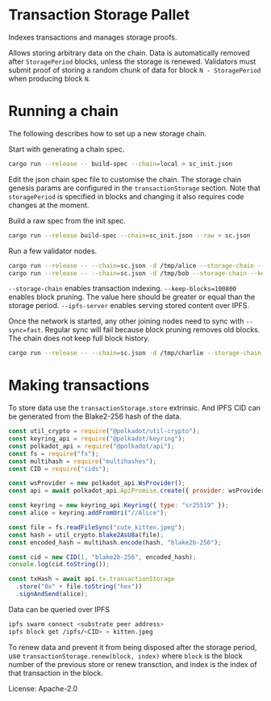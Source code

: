 # Transaction Storage Pallet

Indexes transactions and manages storage proofs.

Allows storing arbitrary data on the chain. Data is automatically removed after `StoragePeriod` blocks, unless the storage is renewed.
Validators must submit proof of storing a random chunk of data for block `N - StoragePeriod` when producing block `N`.

# Running a chain

The following describes how to set up a new storage chain.

Start with generating a chain spec.

```bash
cargo run --release -- build-spec --chain=local > sc_init.json
```

Edit the json chain spec file to customise the chain. The storage chain genesis params are configured in the `transactionStorage` section.
Note that `storagePeriod` is specified in blocks and changing it also requires code changes at the moment.

Build a raw spec from the init spec.

```bash
cargo run --release build-spec --chain=sc_init.json --raw > sc.json
```

Run a few validator nodes.

```bash
cargo run --release -- --chain=sc.json -d /tmp/alice --storage-chain --keep-blocks=100800 --ipfs-server --validator --alice
cargo run --release -- --chain=sc.json -d /tmp/bob --storage-chain --keep-blocks=100800 --ipfs-server --validator --bob
```

`--storage-chain` enables transaction indexing.
`--keep-blocks=100800` enables block pruning. The value here should be greater or equal than the storage period.
`--ipfs-server` enables serving stored content over IPFS.

Once the network is started, any other joining nodes need to sync with `--sync=fast`. Regular sync will fail because block pruning removes old blocks. The chain does not keep full block history.

```bash
cargo run --release -- --chain=sc.json -d /tmp/charlie --storage-chain --keep-blocks=100800 --ipfs-server --validator --charlie --sync=fast
```

# Making transactions

To store data use the `transactionStorage.store` extrinsic. And IPFS CID can be generated from the Blake2-256 hash of the data.

```js
const util_crypto = require("@polkadot/util-crypto");
const keyring_api = require("@polkadot/keyring");
const polkadot_api = require("@polkadot/api");
const fs = require("fs");
const multihash = require("multihashes");
const CID = require("cids");

const wsProvider = new polkadot_api.WsProvider();
const api = await polkadot_api.ApiPromise.create({ provider: wsProvider });

const keyring = new keyring_api.Keyring({ type: "sr25519" });
const alice = keyring.addFromUri("//Alice");

const file = fs.readFileSync("cute_kitten.jpeg");
const hash = util_crypto.blake2AsU8a(file);
const encoded_hash = multihash.encode(hash, "blake2b-256");

const cid = new CID(1, "blake2b-256", encoded_hash);
console.log(cid.toString());

const txHash = await api.tx.transactionStorage
  .store("0x" + file.toString("hex"))
  .signAndSend(alice);
```

Data can be queried over IPFS

```bash
ipfs swarm connect <substrate peer address>
ipfs block get /ipfs/<CID> > kitten.jpeg
```

To renew data and prevent it from being disposed after the storage period, use `transactionStorage.renew(block, index)`
where `block` is the block number of the previous store or renew transction, and index is the index of that transaction in the block.

License: Apache-2.0
